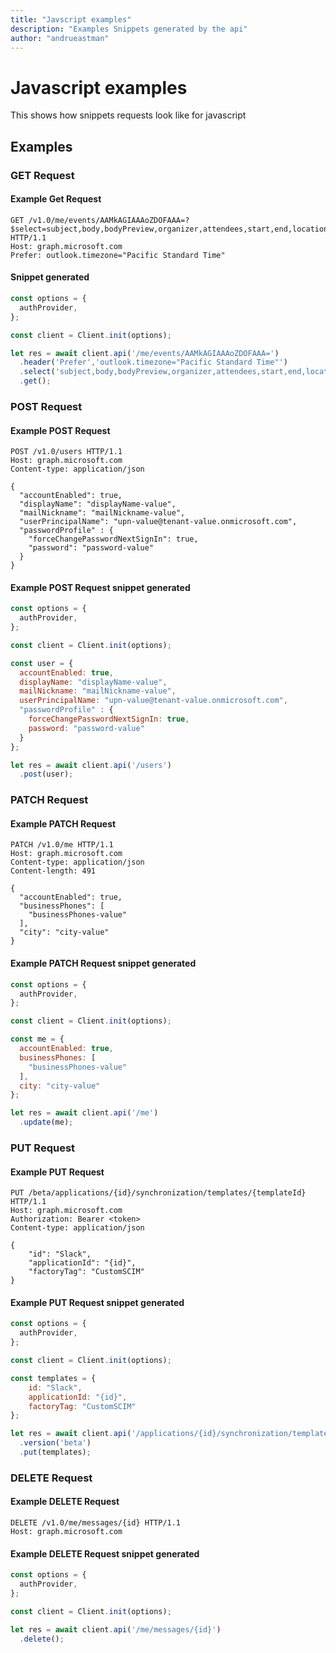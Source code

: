 ```yaml
---
title: "Javscript examples"
description: "Examples Snippets generated by the api"
author: "andrueastman"
---
```


# Javascript examples

This shows how snippets requests look like for javascript

## Examples

### GET Request

#### Example Get Request

```http
GET /v1.0/me/events/AAMkAGIAAAoZDOFAAA=?$select=subject,body,bodyPreview,organizer,attendees,start,end,location HTTP/1.1
Host: graph.microsoft.com
Prefer: outlook.timezone="Pacific Standard Time"

```

#### Snippet generated

```javascript
const options = {
  authProvider,
};

const client = Client.init(options);

let res = await client.api('/me/events/AAMkAGIAAAoZDOFAAA=')
  .header('Prefer','outlook.timezone="Pacific Standard Time"')
  .select('subject,body,bodyPreview,organizer,attendees,start,end,location')
  .get();
```

### POST Request

#### Example POST Request

```http
POST /v1.0/users HTTP/1.1
Host: graph.microsoft.com
Content-type: application/json

{
  "accountEnabled": true,
  "displayName": "displayName-value",
  "mailNickname": "mailNickname-value",
  "userPrincipalName": "upn-value@tenant-value.onmicrosoft.com",
  "passwordProfile" : {
    "forceChangePasswordNextSignIn": true,
    "password": "password-value"
  }
}
```

#### Example POST Request snippet generated

```javascript
const options = {
  authProvider,
};

const client = Client.init(options);

const user = {
  accountEnabled: true,
  displayName: "displayName-value",
  mailNickname: "mailNickname-value",
  userPrincipalName: "upn-value@tenant-value.onmicrosoft.com",
  "passwordProfile" : {
    forceChangePasswordNextSignIn: true,
    password: "password-value"
  }
};

let res = await client.api('/users')
  .post(user);
```

### PATCH Request

#### Example PATCH Request

```http
PATCH /v1.0/me HTTP/1.1
Host: graph.microsoft.com
Content-type: application/json
Content-length: 491

{
  "accountEnabled": true,
  "businessPhones": [
    "businessPhones-value"
  ],
  "city": "city-value"
}
```

#### Example PATCH Request snippet generated

```javascript
const options = {
  authProvider,
};

const client = Client.init(options);

const me = {
  accountEnabled: true,
  businessPhones: [
    "businessPhones-value"
  ],
  city: "city-value"
};

let res = await client.api('/me')
  .update(me);
```

### PUT Request

#### Example PUT Request

```http
PUT /beta/applications/{id}/synchronization/templates/{templateId} HTTP/1.1
Host: graph.microsoft.com
Authorization: Bearer <token>
Content-type: application/json

{
    "id": "Slack",
    "applicationId": "{id}",
    "factoryTag": "CustomSCIM"
}
```

#### Example PUT Request snippet generated

```javascript
const options = {
  authProvider,
};

const client = Client.init(options);

const templates = {
    id: "Slack",
    applicationId: "{id}",
    factoryTag: "CustomSCIM"
};

let res = await client.api('/applications/{id}/synchronization/templates/{templateId}')
  .version('beta')
  .put(templates);
```

### DELETE Request

#### Example DELETE Request

```http
DELETE /v1.0/me/messages/{id} HTTP/1.1
Host: graph.microsoft.com

```

#### Example DELETE Request snippet generated

```javascript
const options = {
  authProvider,
};

const client = Client.init(options);

let res = await client.api('/me/messages/{id}')
  .delete();
```